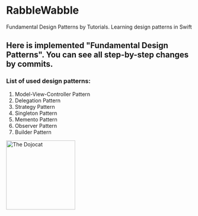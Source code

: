 # RabbleWabble
Fundamental Design Patterns by Tutorials. Learning design patterns in Swift

## Here is implemented "Fundamental Design Patterns". You can see all step-by-step changes by commits.
### List of used design patterns:
1. Model-View-Controller Pattern
2. Delegation Pattern
3. Strategy Pattern
4. Singleton Pattern
5. Memento Pattern
6. Observer Pattern
7. Builder Pattern

<img src="https://octodex.github.com/images/dojocat.jpg" alt="The Dojocat" width="186" height="186">
